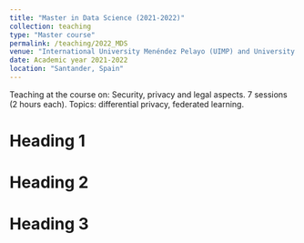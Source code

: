```yaml
---
title: "Master in Data Science (2021-2022)"
collection: teaching
type: "Master course"
permalink: /teaching/2022_MDS
venue: "International University Menéndez Pelayo (UIMP) and University of Cantabria"
date: Academic year 2021-2022
location: "Santander, Spain"
---
```


Teaching at the course on: Security, privacy and legal aspects. 7 sessions (2 hours each). Topics: differential privacy, federated learning.

Heading 1
======

Heading 2
======

Heading 3
======
